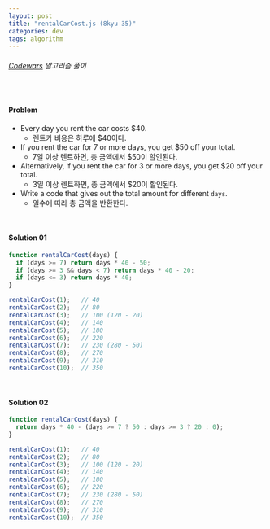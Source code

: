 ```yaml
---
layout: post
title: "rentalCarCost.js (8kyu 35)"
categories: dev
tags: algorithm
---
```


###### [Codewars](https://www.codewars.com) 알고리즘 풀이

<br>

#### Problem

- Every day you rent the car costs $40.
  - 렌트카 비용은 하루에 $40이다.
- If you rent the car for 7 or more days, you get $50 off your total.
  - 7일 이상 렌트하면, 총 금액에서 $50이 할인된다.
- Alternatively, if you rent the car for 3 or more days, you get $20 off your total.
  - 3일 이상 렌트하면, 총 금액에서 $20이 할인된다.
- Write a code that gives out the total amount for different `days`.
  - 일수에 따라 총 금액을 반환한다.

<br>

#### Solution 01

```js
function rentalCarCost(days) {
  if (days >= 7) return days * 40 - 50;
  if (days >= 3 && days < 7) return days * 40 - 20;
  if (days <= 3) return days * 40;
}

rentalCarCost(1);   // 40
rentalCarCost(2);   // 80
rentalCarCost(3);   // 100 (120 - 20)
rentalCarCost(4);   // 140
rentalCarCost(5);   // 180
rentalCarCost(6);   // 220
rentalCarCost(7);   // 230 (280 - 50)
rentalCarCost(8);   // 270
rentalCarCost(9);   // 310
rentalCarCost(10);  // 350
```

<br>

#### Solution 02

```js
function rentalCarCost(days) {
  return days * 40 - (days >= 7 ? 50 : days >= 3 ? 20 : 0);
}

rentalCarCost(1);   // 40
rentalCarCost(2);   // 80
rentalCarCost(3);   // 100 (120 - 20)
rentalCarCost(4);   // 140
rentalCarCost(5);   // 180
rentalCarCost(6);   // 220
rentalCarCost(7);   // 230 (280 - 50)
rentalCarCost(8);   // 270
rentalCarCost(9);   // 310
rentalCarCost(10);  // 350
```

<br>

<br>